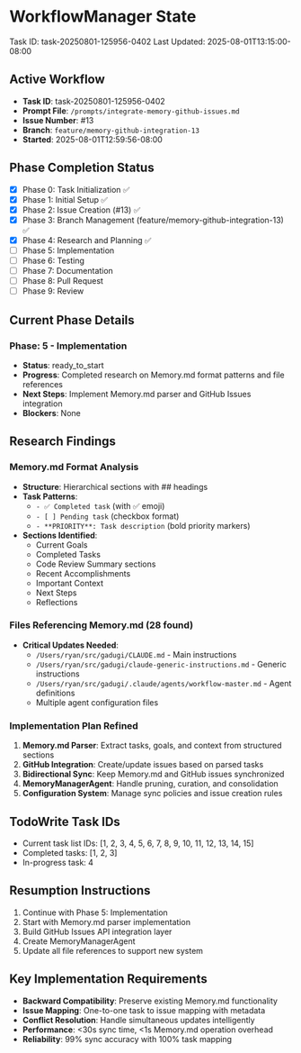 # WorkflowManager State
Task ID: task-20250801-125956-0402
Last Updated: 2025-08-01T13:15:00-08:00

## Active Workflow
- **Task ID**: task-20250801-125956-0402
- **Prompt File**: `/prompts/integrate-memory-github-issues.md`
- **Issue Number**: #13
- **Branch**: `feature/memory-github-integration-13`
- **Started**: 2025-08-01T12:59:56-08:00

## Phase Completion Status
- [x] Phase 0: Task Initialization ✅
- [x] Phase 1: Initial Setup ✅
- [x] Phase 2: Issue Creation (#13) ✅
- [x] Phase 3: Branch Management (feature/memory-github-integration-13) ✅
- [x] Phase 4: Research and Planning ✅
- [ ] Phase 5: Implementation
- [ ] Phase 6: Testing
- [ ] Phase 7: Documentation
- [ ] Phase 8: Pull Request
- [ ] Phase 9: Review

## Current Phase Details
### Phase: 5 - Implementation
- **Status**: ready_to_start
- **Progress**: Completed research on Memory.md format patterns and file references
- **Next Steps**: Implement Memory.md parser and GitHub Issues integration
- **Blockers**: None

## Research Findings
### Memory.md Format Analysis
- **Structure**: Hierarchical sections with ## headings
- **Task Patterns**:
  - `- ✅ Completed task` (with ✅ emoji)
  - `- [ ] Pending task` (checkbox format)
  - `- **PRIORITY**: Task description` (bold priority markers)
- **Sections Identified**:
  - Current Goals
  - Completed Tasks
  - Code Review Summary sections
  - Recent Accomplishments
  - Important Context
  - Next Steps
  - Reflections

### Files Referencing Memory.md (28 found)
- **Critical Updates Needed**:
  - `/Users/ryan/src/gadugi/CLAUDE.md` - Main instructions
  - `/Users/ryan/src/gadugi/claude-generic-instructions.md` - Generic instructions
  - `/Users/ryan/src/gadugi/.claude/agents/workflow-master.md` - Agent definitions
  - Multiple agent configuration files

### Implementation Plan Refined
1. **Memory.md Parser**: Extract tasks, goals, and context from structured sections
2. **GitHub Integration**: Create/update issues based on parsed tasks
3. **Bidirectional Sync**: Keep Memory.md and GitHub issues synchronized
4. **MemoryManagerAgent**: Handle pruning, curation, and consolidation
5. **Configuration System**: Manage sync policies and issue creation rules

## TodoWrite Task IDs
- Current task list IDs: [1, 2, 3, 4, 5, 6, 7, 8, 9, 10, 11, 12, 13, 14, 15]
- Completed tasks: [1, 2, 3]
- In-progress task: 4

## Resumption Instructions
1. Continue with Phase 5: Implementation
2. Start with Memory.md parser implementation
3. Build GitHub Issues API integration layer
4. Create MemoryManagerAgent
5. Update all file references to support new system

## Key Implementation Requirements
- **Backward Compatibility**: Preserve existing Memory.md functionality
- **Issue Mapping**: One-to-one task to issue mapping with metadata
- **Conflict Resolution**: Handle simultaneous updates intelligently
- **Performance**: <30s sync time, <1s Memory.md operation overhead
- **Reliability**: 99% sync accuracy with 100% task mapping
